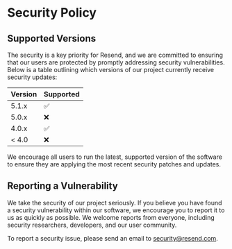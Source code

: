 # Security Policy

## Supported Versions

The security is a key priority for Resend, and we are committed to ensuring that our users are protected by promptly addressing security vulnerabilities. Below is a table outlining which versions of our project currently receive security updates:

| Version | Supported          |
| ------- | ------------------ |
| 5.1.x   | :white_check_mark: |
| 5.0.x   | :x:                |
| 4.0.x   | :white_check_mark: |
| < 4.0   | :x:                |

We encourage all users to run the latest, supported version of the software to ensure they are applying the most recent security patches and updates.

## Reporting a Vulnerability

We take the security of our project seriously. If you believe you have found a security vulnerability within our software, we encourage you to report it to us as quickly as possible. We welcome reports from everyone, including security researchers, developers, and our user community.

To report a security issue, please send an email to [security@resend.com](mailto:security@resend.com).
